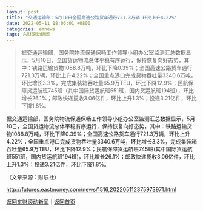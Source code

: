 ```yaml
---
layout: post
title: "交通运输部：5月10日全国高速公路货车通行721.3万辆 环比上升4.22%"
date: 2022-05-11 18:06:01 +0800
categories: emnews
tags: 东财滚动新闻
---
```

> 据交通运输部，国务院物流保通保畅工作领导小组办公室监测汇总数据显示，5月10日，全国货运物流总体平稳有序运行，保持恢复向好态势，其中：铁路运输货物1088.8万吨，环比下降0.39%；全国高速公路货车通行721.3万辆，环比上升4.22%；全国重点港口完成货物吞吐量3340.6万吨，环比增长3.3%，完成集装箱吞吐量65.9万TEU，环比下降12.9%；民航保障货运航班745班（其中国际货运航班551班，国内货运航班194班），环比增长26.1%；邮政快递揽收3.06亿件，环比上升1.3%；投递3.21亿件，环比下降1.8%。

<p>据交通运输部，国务院物流保通保畅工作领导小组办公室监测汇总数据显示，5月10日，全国货运物流总体平稳有序运行，保持恢复向好态势，其中：铁路运输货物1088.8万吨，环比下降0.39%；全国高速公路货车通行721.3万辆，环比上升4.22%；全国重点港口完成货物吞吐量3340.6万吨，环比增长3.3%，完成集装箱吞吐量65.9万TEU，环比下降12.9%；民航保障货运航班745班(其中国际货运航班551班，国内货运航班194班)，环比增长26.1%；邮政快递揽收3.06亿件，环比上升1.3%；投递3.21亿件，环比下降1.8%。</p><p class="em_media">（文章来源：财联社）</p>

<http://futures.eastmoney.com/news/1516,202205112375973971.html>

[返回东财滚动新闻](//finews.withounder.com/emnews/)｜[返回首页](//finews.withounder.com/)